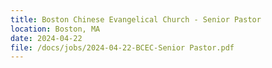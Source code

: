 ```yaml
---
title: Boston Chinese Evangelical Church - Senior Pastor
location: Boston, MA
date: 2024-04-22        
file: /docs/jobs/2024-04-22-BCEC-Senior Pastor.pdf
---
```

